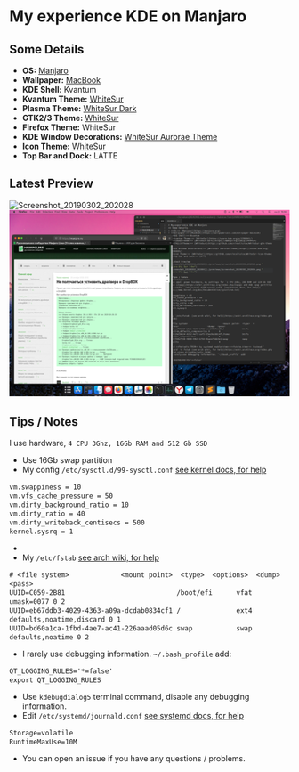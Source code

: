 # My experience KDE on Manjaro
## Some Details
+ **OS:** [Manjaro](https://manjaro.org)
+ **Wallpaper:** [MacBook](https://wallpapercave.com/wallpaper-macbook)
+ **KDE Shell:** Kvantum
+ **Kvantum Theme:** [WhiteSur](https://store.kde.org/p/1398841/)
+ **Plasma Theme:** [WhiteSur Dark](https://www.pling.com/p/1400424)
+ **GTK2/3 Theme:** [WhiteSur](https://github.com/vinceliuice/WhiteSur-gtk-theme)
+ **Firefox Theme:** WhiteSur
+ **KDE Window Decorations:** [WhiteSur Aurorae Theme](https://store.kde.org/p/1398835/)
+ **Icon Theme:** [WhiteSur](https://github.com/vinceliuice/WhiteSur-icon-theme)
+ **Top Bar and Dock:** LATTE

## Latest Preview
![Screenshot_20190302_202028](./previews/Screenshot_20200928_155709.png "Manjaro Big Sur like")
![Screenshot_20190302_202004](./previews/Screenshot_20200928_155645.png "Manjaro Big Sur like")

## Tips / Notes
I use hardware, `4 CPU 3Ghz, 16Gb RAM and 512 Gb SSD`
+ Use 16Gb swap partition
+ My config `/etc/sysctl.d/99-sysctl.conf` [see kernel docs, for help](https://www.kernel.org/doc/Documentation/sysctl/vm.txt)
```
vm.swappiness = 10
vm.vfs_cache_pressure = 50
vm.dirty_background_ratio = 10
vm.dirty_ratio = 40
vm.dirty_writeback_centisecs = 500
kernel.sysrq = 1
```
+
+ My `/etc/fstab` [see arch wiki, for help](https://wiki.archlinux.org/index.php/fstab)
```
# <file system>             <mount point>  <type>  <options>  <dump>  <pass>
UUID=C059-2B81                            /boot/efi      vfat    umask=0077 0 2
UUID=eb67ddb3-4029-4363-a09a-dcdab0834cf1 /              ext4    defaults,noatime,discard 0 1
UUID=bd60a1ca-1fbd-4ae7-ac41-226aaad05d6c swap           swap    defaults,noatime 0 2
```
+ I rarely use debugging information. `~/.bash_profile` add:
```
QT_LOGGING_RULES='*=false'
export QT_LOGGING_RULES
```
+ Use `kdebugdialog5` terminal command, disable any debugging information.
+ Edit `/etc/systemd/journald.conf` [see systemd docs, for help](https://www.freedesktop.org/software/systemd/man/journald.conf)
```
Storage=volatile
RuntimeMaxUse=10M
```
+ You can open an issue if you have any questions / problems.

